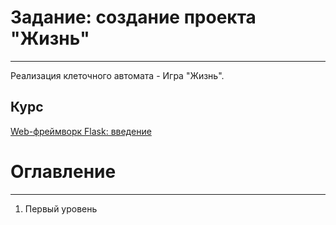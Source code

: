 # Задание: создание проекта "Жизнь"
____
Реализация клеточного автомата - Игра "Жизнь".
## Курс 
[Web-фреймворк Flask: введение](https://stepik.org/course/97540/promo)
# Оглавление
____
1. Первый уровень